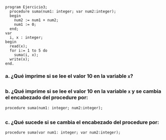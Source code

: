 ```
program Ejercicio3;
  procedure suma(num1: integer; var num2:integer);
  begin
    num2 := num1 + num2;
    num1 := 0;
  end;
var
  i, x : integer;
begin
  read(x);
  for i:= 1 to 5 do
    suma(i, x);
  write(x);
end.
```
### a. ¿Qué imprime si se lee el valor 10 en la variable `x`?
##
### b. ¿Qué imprime si se lee el valor 10 en la variable `x` y se cambia el encabezado del procedure por:
`procedure suma(num1: integer; num2:integer);`
##
### c. ¿Qué sucede si se cambia el encabezado del procedure por:
`procedure suma(var num1: integer; var num2:integer);`
